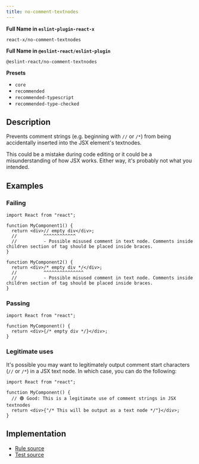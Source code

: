 ```yaml
---
title: no-comment-textnodes
---
```


**Full Name in `eslint-plugin-react-x`**

```plain copy
react-x/no-comment-textnodes
```

**Full Name in `@eslint-react/eslint-plugin`**

```plain copy
@eslint-react/no-comment-textnodes
```

**Presets**

- `core`
- `recommended`
- `recommended-typescript`
- `recommended-type-checked`

## Description

Prevents comment strings (e.g. beginning with `//` or `/*`) from being accidentally inserted into the JSX element's textnodes.

This could be a mistake during code editing or it could be a misunderstanding of how JSX works. Either way, it's probably not what you intended.

## Examples

### Failing

```tsx
import React from "react";

function MyComponent1() {
  return <div>// empty div</div>;
  //          ^^^^^^^^^^^^
  //          - Possible misused comment in text node. Comments inside children section of tag should be placed inside braces.
}

function MyComponent2() {
  return <div>/* empty div */</div>;
  //          ^^^^^^^^^^^^^^^
  //          - Possible misused comment in text node. Comments inside children section of tag should be placed inside braces.
}
```

### Passing

```tsx
import React from "react";

function MyComponent() {
  return <div>{/* empty div */}</div>;
}
```

### Legitimate uses

It's possible you may want to legitimately output comment start characters (`//` or `/*`) in a JSX text node. In which case, you can do the following:

```tsx
import React from "react";

function MyComponent() {
  // 🟢 Good: This is a legitimate use of comment strings in JSX textnodes
  return <div>{"/* This will be output as a text node */"}</div>;
}
```

## Implementation

- [Rule source](https://github.com/Rel1cx/eslint-react/tree/main/packages/plugins/eslint-plugin-react-x/src/rules/no-comment-textnodes.ts)
- [Test source](https://github.com/Rel1cx/eslint-react/tree/main/packages/plugins/eslint-plugin-react-x/src/rules/no-comment-textnodes.spec.ts)

